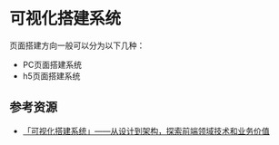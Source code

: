 # 可视化搭建系统

页面搭建方向一般可以分为以下几种：

- PC页面搭建系统
- h5页面搭建系统

## 参考资源

- [「可视化搭建系统」——从设计到架构，探索前端领域技术和业务价值](https://cloud.tencent.com/developer/article/1684603)
